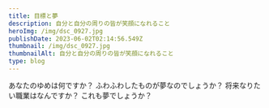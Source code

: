 ```yaml
---
title: 目標と夢
description: 自分と自分の周りの皆が笑顔になれること
heroImg: /img/dsc_0927.jpg
publishDate: 2023-06-02T02:14:56.549Z
thumbnail: /img/dsc_0927.jpg
thumbnailAlt: 自分と自分の周りの皆が笑顔になれること
type: blog
---
```

あなたのゆめは何ですか？
ふわふわしたものが夢なのでしょうか？
将来なりたい職業はなんですか？
これも夢でしょうか？